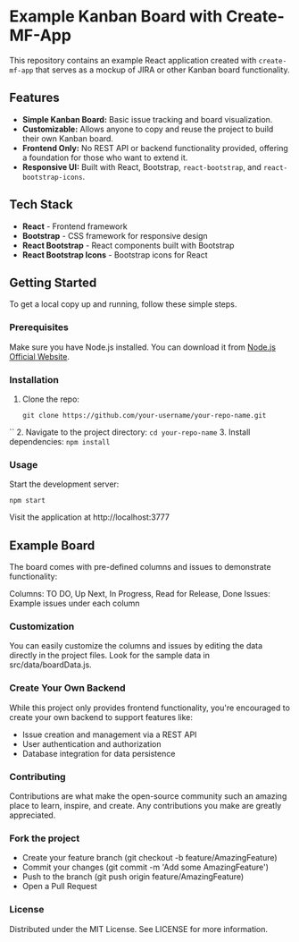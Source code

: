 # Example Kanban Board with Create-MF-App

This repository contains an example React application created with `create-mf-app` that serves as a mockup of JIRA or other Kanban board functionality.

## Features

- **Simple Kanban Board:** Basic issue tracking and board visualization.
- **Customizable:** Allows anyone to copy and reuse the project to build their own Kanban board.
- **Frontend Only:** No REST API or backend functionality provided, offering a foundation for those who want to extend it.
- **Responsive UI:** Built with React, Bootstrap, `react-bootstrap`, and `react-bootstrap-icons`.

## Tech Stack

- **React** - Frontend framework
- **Bootstrap** - CSS framework for responsive design
- **React Bootstrap** - React components built with Bootstrap
- **React Bootstrap Icons** - Bootstrap icons for React

## Getting Started

To get a local copy up and running, follow these simple steps.

### Prerequisites

Make sure you have Node.js installed. You can download it from [Node.js Official Website](https://nodejs.org/).

### Installation

1. Clone the repo:

   ```
   git clone https://github.com/your-username/your-repo-name.git
``
2. Navigate to the project directory:
```cd your-repo-name```
3. Install dependencies:
```npm install```

### Usage
Start the development server:

```npm start```

Visit the application at http://localhost:3777

## Example Board

The board comes with pre-defined columns and issues to demonstrate functionality:

Columns: TO DO, Up Next, In Progress, Read for Release, Done
Issues: Example issues under each column

### Customization

You can easily customize the columns and issues by editing the data directly in the project files. Look for the sample data in src/data/boardData.js.

### Create Your Own Backend

While this project only provides frontend functionality, you're encouraged to create your own backend to support features like:

- Issue creation and management via a REST API
- User authentication and authorization
- Database integration for data persistence

### Contributing
Contributions are what make the open-source community such an amazing place to learn, inspire, and create. Any contributions you make are greatly appreciated.

### Fork the project
- Create your feature branch (git checkout -b feature/AmazingFeature)
- Commit your changes (git commit -m 'Add some AmazingFeature')
- Push to the branch (git push origin feature/AmazingFeature)
- Open a Pull Request

### License
Distributed under the MIT License. See LICENSE for more information.